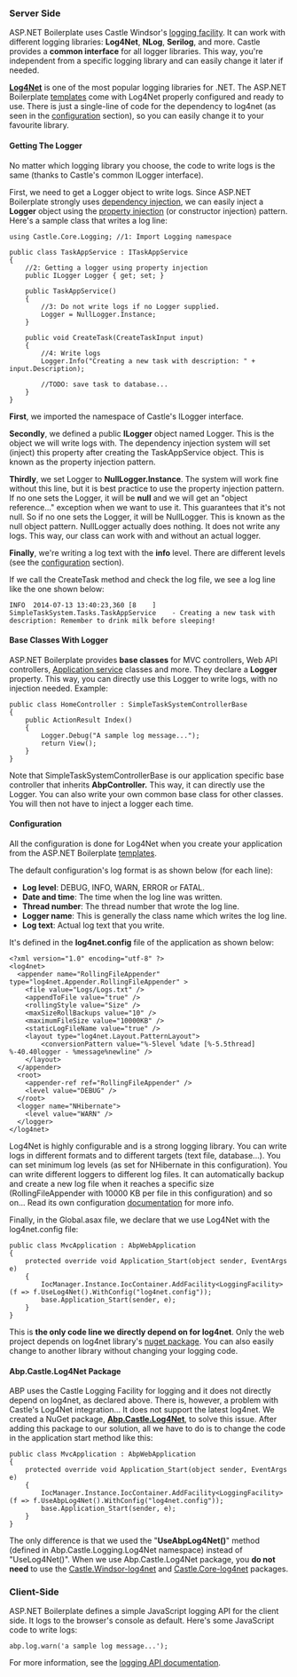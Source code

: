 ### Server Side

ASP.NET Boilerplate uses Castle Windsor's [logging
facility](http://docs.castleproject.org/Windsor.Logging-Facility.ashx).
It can work with different logging libraries: **Log4Net**, **NLog**,
**Serilog**, and more. Castle provides a **common interface** for all
logger libraries. This way, you're independent from a specific logging library
and can easily change it later if needed.

**[Log4Net](http://logging.apache.org/log4net/)** is one of the most
popular logging libraries for .NET. The ASP.NET Boilerplate
[templates](/Templates) come with Log4Net properly configured and ready to use.
There is just a single-line of code for the dependency to log4net (as
seen in the [configuration](#config) section), so you can easily change it to
your favourite library.

#### Getting The Logger

No matter which logging library you choose, the code to write logs is the
same (thanks to Castle's common ILogger interface).

First, we need to get a Logger object to write logs. Since ASP.NET
Boilerplate strongly uses [dependency
injection](/Pages/Documents/Dependency-Injection), we can easily inject
a **Logger** object using the [property
injection](/Pages/Documents/Dependency-Injection#property-injection-pattern)
(or constructor injection) pattern. Here's a sample class that writes a log
line:

    using Castle.Core.Logging; //1: Import Logging namespace

    public class TaskAppService : ITaskAppService
    {    
        //2: Getting a logger using property injection
        public ILogger Logger { get; set; }

        public TaskAppService()
        {
            //3: Do not write logs if no Logger supplied.
            Logger = NullLogger.Instance;
        }

        public void CreateTask(CreateTaskInput input)
        {
            //4: Write logs
            Logger.Info("Creating a new task with description: " + input.Description);

            //TODO: save task to database...
        }
    }

**First**, we imported the namespace of Castle's ILogger interface.

**Secondly**, we defined a public **ILogger** object named Logger. This is
the object we will write logs with. The dependency injection system will set
(inject) this property after creating the TaskAppService object. This is
known as the property injection pattern.

**Thirdly**, we set Logger to **NullLogger.Instance**. The system will work
fine without this line, but it is best practice to use the property injection
pattern. If no one sets the Logger, it will be **null** and we will get an
"object reference..." exception when we want to use it. This guarantees
that it's not null. So if no one sets the Logger, it will be
NullLogger. This is known as the null object pattern. NullLogger actually
does nothing. It does not write any logs. This way, our class can work with and
without an actual logger.

**Finally**, we're writing a log text with the **info** level.
There are different levels (see the [configuration](#config) section).

If we call the CreateTask method and check the log file, we see a log
line like the one shown below:

    INFO  2014-07-13 13:40:23,360 [8    ] SimpleTaskSystem.Tasks.TaskAppService    - Creating a new task with description: Remember to drink milk before sleeping!

#### Base Classes With Logger

ASP.NET Boilerplate provides **base classes** for MVC controllers, Web
API controllers, [Application
service](/Pages/Documents/Application-Services) classes and more. They
declare a **Logger** property. This way, you can directly use this Logger to
write logs, with no injection needed. Example:

    public class HomeController : SimpleTaskSystemControllerBase
    {
        public ActionResult Index()
        {
            Logger.Debug("A sample log message...");
            return View();
        }
    }

Note that SimpleTaskSystemControllerBase is our application specific
base controller that inherits **AbpController.** This way, it can directly
use the Logger. You can also write your own common base class for other
classes. You will then not have to inject a logger each time.

#### Configuration

All the configuration is done for Log4Net when you create your application
from the ASP.NET Boilerplate [templates](/Templates).

The default configuration's log format is as shown below (for each line):

-   **Log level**: DEBUG, INFO, WARN, ERROR or FATAL.
-   **Date and time**: The time when the log line was written.
-   **Thread number**: The thread number that wrote the log line.
-   **Logger name**: This is generally the class name which writes the
    log line.
-   **Log text**: Actual log text that you write.

It's defined in the **log4net.config** file of the application as shown
below:

    <?xml version="1.0" encoding="utf-8" ?>
    <log4net>
      <appender name="RollingFileAppender" type="log4net.Appender.RollingFileAppender" >
        <file value="Logs/Logs.txt" />
        <appendToFile value="true" />
        <rollingStyle value="Size" />
        <maxSizeRollBackups value="10" />
        <maximumFileSize value="10000KB" />
        <staticLogFileName value="true" />
        <layout type="log4net.Layout.PatternLayout">
            <conversionPattern value="%-5level %date [%-5.5thread] %-40.40logger - %message%newline" />
        </layout>
      </appender>
      <root>
        <appender-ref ref="RollingFileAppender" />
        <level value="DEBUG" />
      </root>
      <logger name="NHibernate">
        <level value="WARN" />
      </logger>
    </log4net>

Log4Net is highly configurable and is a strong logging library. You can write
logs in different formats and to different targets (text file,
database...). You can set minimum log levels (as set for NHibernate in
this configuration). You can write different loggers to different log
files. It can automatically backup and create a new log file when it
reaches a specific size (RollingFileAppender with 10000 KB per file
in this configuration) and so on... Read its own configuration
[documentation](http://logging.apache.org/log4net/release/config-examples.html)
for more info.

Finally, in the Global.asax file, we declare that we use Log4Net with the
log4net.config file:

    public class MvcApplication : AbpWebApplication
    {
        protected override void Application_Start(object sender, EventArgs e)
        {
            IocManager.Instance.IocContainer.AddFacility<LoggingFacility>(f => f.UseLog4Net().WithConfig("log4net.config"));
            base.Application_Start(sender, e);
        }
    }

This is **the only code line we directly depend on for log4net**. Only
the web project depends on log4net library's [nuget
package](https://www.nuget.org/packages/log4net/). You can also easily
change to another library without changing your logging code.

#### Abp.Castle.Log4Net Package

ABP uses the Castle Logging Facility for logging and it does not directly
depend on log4net, as declared above. There is, however, a problem with
Castle's Log4Net integration... It does not support the latest log4net. We
created a NuGet package,
[**Abp.Castle.Log4Net**](http://nuget.org/packages/Abp.Castle.Log4Net),
to solve this issue. After adding this package to our solution, all we
have to do is to change the code in the application start method like this:

    public class MvcApplication : AbpWebApplication
    {
        protected override void Application_Start(object sender, EventArgs e)
        {
            IocManager.Instance.IocContainer.AddFacility<LoggingFacility>(f => f.UseAbpLog4Net().WithConfig("log4net.config"));
            base.Application_Start(sender, e);
        }
    }

The only difference is that we used the "**UseAbpLog4Net()**" method
(defined in Abp.Castle.Logging.Log4Net namespace) instead of
"UseLog4Net()". When we use Abp.Castle.Log4Net package, you **do not
need** to use the
[Castle.Windsor-log4net](https://www.nuget.org/packages/Castle.Windsor-log4net)
and
[Castle.Core-log4net](https://www.nuget.org/packages/Castle.Core-log4net/)
packages.

### Client-Side

ASP.NET Boilerplate defines a simple JavaScript logging API for the client
side. It logs to the browser's console as default. Here's some JavaScript code to
write logs:

    abp.log.warn('a sample log message...');

For more information, see the [logging API
documentation](/Pages/Documents/Javascript-API/Logging).
